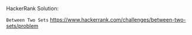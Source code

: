 HackerRank Solution:

`Between Two Sets`
https://www.hackerrank.com/challenges/between-two-sets/problem
